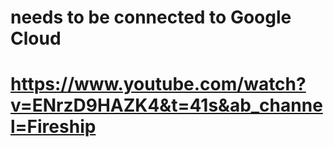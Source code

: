 # needs to be connected to Google Cloud
# https://www.youtube.com/watch?v=ENrzD9HAZK4&t=41s&ab_channel=Fireship
